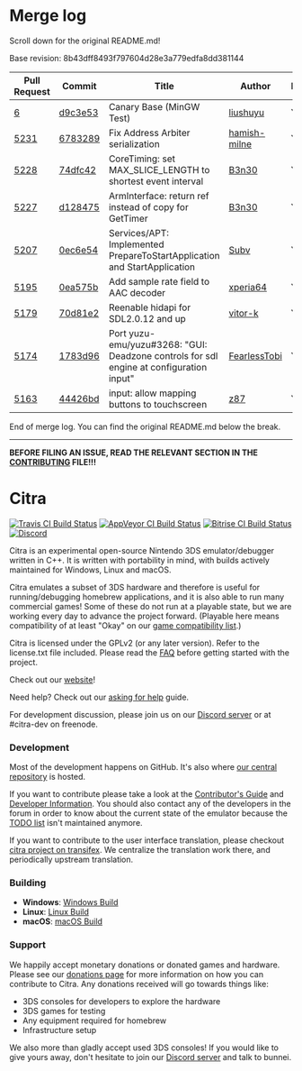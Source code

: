 # Merge log

Scroll down for the original README.md!

Base revision: 8b43dff8493f797604d28e3a779edfa8dd381144

|Pull Request|Commit|Title|Author|Merged?|
|----|----|----|----|----|
|[6](https://github.com/citra-emu/citra-canary/pull/6)|[d9c3e53](https://github.com/citra-emu/citra-canary/pull/6/files/)|Canary Base (MinGW Test)|[liushuyu](https://github.com/liushuyu)|Yes|
|[5231](https://github.com/citra-emu/citra/pull/5231)|[6783289](https://github.com/citra-emu/citra/pull/5231/files/)|Fix Address Arbiter serialization|[hamish-milne](https://github.com/hamish-milne)|Yes|
|[5228](https://github.com/citra-emu/citra/pull/5228)|[74dfc42](https://github.com/citra-emu/citra/pull/5228/files/)|CoreTiming: set MAX_SLICE_LENGTH to shortest event interval|[B3n30](https://github.com/B3n30)|Yes|
|[5227](https://github.com/citra-emu/citra/pull/5227)|[d128475](https://github.com/citra-emu/citra/pull/5227/files/)|ArmInterface: return ref instead of copy for GetTimer|[B3n30](https://github.com/B3n30)|Yes|
|[5207](https://github.com/citra-emu/citra/pull/5207)|[0ec6e54](https://github.com/citra-emu/citra/pull/5207/files/)|Services/APT: Implemented PrepareToStartApplication and StartApplication|[Subv](https://github.com/Subv)|Yes|
|[5195](https://github.com/citra-emu/citra/pull/5195)|[0ea575b](https://github.com/citra-emu/citra/pull/5195/files/)|Add sample rate field to AAC decoder|[xperia64](https://github.com/xperia64)|Yes|
|[5179](https://github.com/citra-emu/citra/pull/5179)|[70d81e2](https://github.com/citra-emu/citra/pull/5179/files/)|Reenable hidapi for SDL2.0.12 and up|[vitor-k](https://github.com/vitor-k)|Yes|
|[5174](https://github.com/citra-emu/citra/pull/5174)|[1783d96](https://github.com/citra-emu/citra/pull/5174/files/)|Port yuzu-emu/yuzu#3268: "GUI: Deadzone controls for sdl engine at configuration input"|[FearlessTobi](https://github.com/FearlessTobi)|Yes|
|[5163](https://github.com/citra-emu/citra/pull/5163)|[44426bd](https://github.com/citra-emu/citra/pull/5163/files/)|input: allow mapping buttons to touchscreen|[z87](https://github.com/z87)|Yes|


End of merge log. You can find the original README.md below the break.

------

**BEFORE FILING AN ISSUE, READ THE RELEVANT SECTION IN THE [CONTRIBUTING](https://github.com/citra-emu/citra/wiki/Contributing#reporting-issues) FILE!!!**

Citra
==============
[![Travis CI Build Status](https://travis-ci.com/citra-emu/citra.svg?branch=master)](https://travis-ci.com/citra-emu/citra)
[![AppVeyor CI Build Status](https://ci.appveyor.com/api/projects/status/sdf1o4kh3g1e68m9?svg=true)](https://ci.appveyor.com/project/bunnei/citra)
[![Bitrise CI Build Status](https://app.bitrise.io/app/4ccd8e5720f0d13b/status.svg?token=H32TmbCwxb3OQ-M66KbAyw&branch=master)](https://app.bitrise.io/app/4ccd8e5720f0d13b)
[![Discord](https://img.shields.io/discord/220740965957107713?color=%237289DA&label=Citra&logo=discord&logoColor=white)](https://discord.gg/FAXfZV9)

Citra is an experimental open-source Nintendo 3DS emulator/debugger written in C++. It is written with portability in mind, with builds actively maintained for Windows, Linux and macOS.

Citra emulates a subset of 3DS hardware and therefore is useful for running/debugging homebrew applications, and it is also able to run many commercial games! Some of these do not run at a playable state, but we are working every day to advance the project forward. (Playable here means compatibility of at least "Okay" on our [game compatibility list](https://citra-emu.org/game).)

Citra is licensed under the GPLv2 (or any later version). Refer to the license.txt file included. Please read the [FAQ](https://citra-emu.org/wiki/faq/) before getting started with the project.

Check out our [website](https://citra-emu.org/)!

Need help? Check out our [asking for help](https://citra-emu.org/help/reference/asking/) guide.

For development discussion, please join us on our [Discord server](https://citra-emu.org/discord/) or at #citra-dev on freenode.

### Development

Most of the development happens on GitHub. It's also where [our central repository](https://github.com/citra-emu/citra) is hosted.

If you want to contribute please take a look at the [Contributor's Guide](https://github.com/citra-emu/citra/wiki/Contributing) and [Developer Information](https://github.com/citra-emu/citra/wiki/Developer-Information). You should also contact any of the developers in the forum in order to know about the current state of the emulator because the [TODO list](https://docs.google.com/document/d/1SWIop0uBI9IW8VGg97TAtoT_CHNoP42FzYmvG1F4QDA) isn't maintained anymore.

If you want to contribute to the user interface translation, please checkout [citra project on transifex](https://www.transifex.com/citra/citra). We centralize the translation work there, and periodically upstream translation.

### Building

* __Windows__: [Windows Build](https://github.com/citra-emu/citra/wiki/Building-For-Windows)
* __Linux__: [Linux Build](https://github.com/citra-emu/citra/wiki/Building-For-Linux)
* __macOS__: [macOS Build](https://github.com/citra-emu/citra/wiki/Building-for-macOS)


### Support
We happily accept monetary donations or donated games and hardware. Please see our [donations page](https://citra-emu.org/donate/) for more information on how you can contribute to Citra. Any donations received will go towards things like:
* 3DS consoles for developers to explore the hardware
* 3DS games for testing
* Any equipment required for homebrew
* Infrastructure setup

We also more than gladly accept used 3DS consoles! If you would like to give yours away, don't hesitate to join our [Discord server](https://citra-emu.org/discord/) and talk to bunnei.
